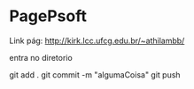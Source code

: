 # PagePsoft

Link pág: http://kirk.lcc.ufcg.edu.br/~athilambb/

entra no diretorio

git add .
git commit -m "algumaCoisa"
git push
